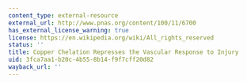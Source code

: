 ```yaml
---
content_type: external-resource
external_url: http://www.pnas.org/content/100/11/6700
has_external_license_warning: true
license: https://en.wikipedia.org/wiki/All_rights_reserved
status: ''
title: Copper Chelation Represses the Vascular Response to Injury
uid: 3fca7aa1-b20c-4b55-8b14-f9f7cff20d82
wayback_url: ''
---
```

